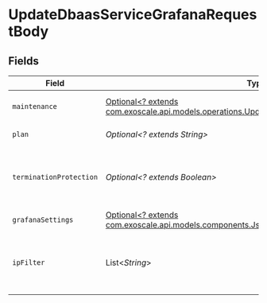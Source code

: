 # UpdateDbaasServiceGrafanaRequestBody


## Fields

| Field                                                                                                                                                          | Type                                                                                                                                                           | Required                                                                                                                                                       | Description                                                                                                                                                    |
| -------------------------------------------------------------------------------------------------------------------------------------------------------------- | -------------------------------------------------------------------------------------------------------------------------------------------------------------- | -------------------------------------------------------------------------------------------------------------------------------------------------------------- | -------------------------------------------------------------------------------------------------------------------------------------------------------------- |
| `maintenance`                                                                                                                                                  | [Optional<? extends com.exoscale.api.models.operations.UpdateDbaasServiceGrafanaMaintenance>](../../models/operations/UpdateDbaasServiceGrafanaMaintenance.md) | :heavy_minus_sign:                                                                                                                                             | Automatic maintenance settings                                                                                                                                 |
| `plan`                                                                                                                                                         | *Optional<? extends String>*                                                                                                                                   | :heavy_minus_sign:                                                                                                                                             | Subscription plan                                                                                                                                              |
| `terminationProtection`                                                                                                                                        | *Optional<? extends Boolean>*                                                                                                                                  | :heavy_minus_sign:                                                                                                                                             | Service is protected against termination and powering off                                                                                                      |
| `grafanaSettings`                                                                                                                                              | [Optional<? extends com.exoscale.api.models.components.JsonSchemaGrafana>](../../models/components/JsonSchemaGrafana.md)                                       | :heavy_minus_sign:                                                                                                                                             | N/A                                                                                                                                                            |
| `ipFilter`                                                                                                                                                     | List<*String*>                                                                                                                                                 | :heavy_minus_sign:                                                                                                                                             | Allowed CIDR address blocks for incoming connections                                                                                                           |